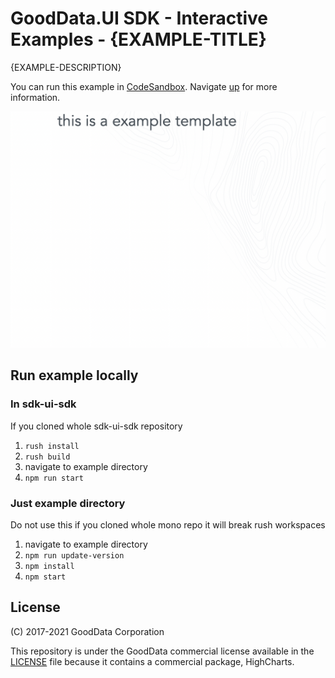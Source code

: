 # GoodData.UI SDK - Interactive Examples - {EXAMPLE-TITLE}

{EXAMPLE-DESCRIPTION}

You can run this example in [CodeSandbox]({CODESANDBOX-PATH}). Navigate [up](../../) for more information.

[![{EXAMPLE-TITLE}](./.example/preview.png)]({CODESANDBOX-PATH})

## Run example locally

### In sdk-ui-sdk 
If you cloned whole sdk-ui-sdk repository

1) ```rush install```
2) ```rush build```
3) navigate to example directory
4) ```npm run start``` 

### Just example directory 

Do not use this if you cloned whole mono repo it will break rush workspaces

1) navigate to example directory
2) ```npm run update-version```
3) ```npm install```
4) ```npm start```

## License

(C) 2017-2021 GoodData Corporation

This repository is under the GoodData commercial license available in the [LICENSE](LICENSE) file because it contains a commercial package, HighCharts.